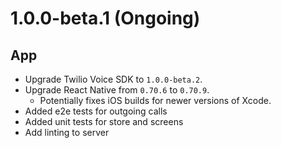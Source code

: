 # 1.0.0-beta.1 (Ongoing)

## App
* Upgrade Twilio Voice SDK to `1.0.0-beta.2`.
* Upgrade React Native from `0.70.6` to `0.70.9`.
  * Potentially fixes iOS builds for newer versions of Xcode.
* Added e2e tests for outgoing calls
* Added unit tests for store and screens
* Add linting to server
